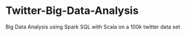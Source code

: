 # Twitter-Big-Data-Analysis
Big Data Analysis using Spark SQL with Scala on a 100k twitter data set
